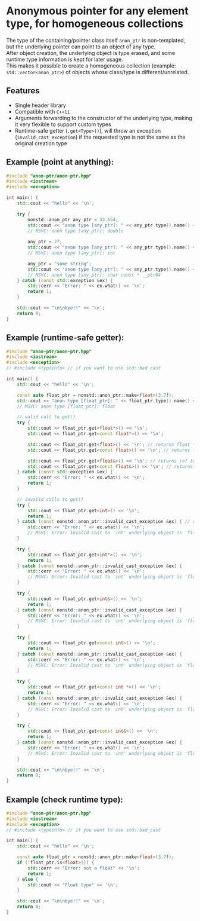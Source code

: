 # Anonymous pointer for any element type, for homogeneous collections

The type of the containing/pointer class itself `anon_ptr` is non-templated, but the underlying pointer can point to an object of any type.  
After object creation, the underlying object is type erased, and some runtime type information is kept for later usage.  
This makes it possible to create a homogeneous collection (example: `std::vector<anon_ptr>`) of objects whose class/type is different/unrelated.  

## Features
* Single header library
* Compatible with `C++11`
* Arguments forwarding to the constructor of the underlying type, making it very flexible to support custom types
* Runtime-safe getter (`.get<Type>()`), will throw an exception (`invalid_cast_exception`) if the requested type is not the same as the original creation type

## Example (point at anything):
```c++
#include "anon-ptr/anon-ptr.hpp"
#include <iostream>
#include <exception>

int main() {
    std::cout << "hello" << '\n';

    try {
        nonstd::anon_ptr any_ptr = 33.654;
        std::cout << "anon type [any_ptr]: " << any_ptr.type().name() << '\n';
        // MSVC: anon type [any_ptr]: double
    
        any_ptr = 27;
        std::cout << "anon type [any_ptr]: " << any_ptr.type().name() << '\n';
        // MSVC: anon type [any_ptr]: int

        any_ptr = "some string";
        std::cout << "anon type [any_ptr]: " << any_ptr.type().name() << '\n';
        // MSVC: anon type [any_ptr]: char const * __ptr64
    } catch (const std::exception &ex) {
        std::cerr << "Error: " << ex.what() << '\n';
        return 1;
    }

    std::cout << "\n\nbye!!" << '\n';
    return 0;
}
```

## Example (runtime-safe getter):
```c++
#include "anon-ptr/anon-ptr.hpp"
#include <iostream>
#include <exception>
// #include <typeinfo> // if you want to use std::bad_cast

int main() {
    std::cout << "hello" << '\n';

    const auto float_ptr = nonstd::anon_ptr::make<float>(3.7f);
    std::cout << "anon type [float_ptr]: " << float_ptr.type().name() << '\n';
    // MSVC: anon type [float_ptr]: float

    // valid call to get()
    try {
        std::cout << float_ptr.get<float*>() << '\n';
        std::cout << float_ptr.get<const float*>() << '\n';

        std::cout << float_ptr.get<float>() << '\n'; // returns float *
        std::cout << float_ptr.get<const float>() << '\n'; // returns float const *

        std::cout << float_ptr.get<float&>() << '\n'; // returns ref to underlying object
        std::cout << float_ptr.get<const float&>() << '\n'; // returns const ref to underlying object
    } catch (const std::exception &ex) {
        std::cerr << "Error: " << ex.what() << '\n';
        return 1;
    }

    // invalid calls to get()
    try {
        std::cout << float_ptr.get<int>() << '\n';
        return 1;
    } catch (const nonstd::anon_ptr::invalid_cast_exception &ex) { // can also use std::bad_cast
        std::cerr << "Error: " << ex.what() << '\n';
        // MSVC: Error: Invalid cast to 'int' underlying object is 'float'
    }

    try {
        std::cout << float_ptr.get<int*>() << '\n';
        return 1;
    } catch (const nonstd::anon_ptr::invalid_cast_exception &ex) {
        std::cerr << "Error: " << ex.what() << '\n';
        // MSVC: Error: Invalid cast to 'int' underlying object is 'float'
    }

    try {
        std::cout << float_ptr.get<int&>() << '\n';
        return 1;
    } catch (const nonstd::anon_ptr::invalid_cast_exception &ex) {
        std::cerr << "Error: " << ex.what() << '\n';
        // MSVC: Error: Invalid cast to 'int' underlying object is 'float'
    }

    try {
        std::cout << float_ptr.get<const int>() << '\n';
        return 1;
    } catch (const nonstd::anon_ptr::invalid_cast_exception &ex) {
        std::cerr << "Error: " << ex.what() << '\n';
        // MSVC: Error: Invalid cast to 'int' underlying object is 'float'
    }

    try {
        std::cout << float_ptr.get<const int *>() << '\n';
        return 1;
    } catch (const nonstd::anon_ptr::invalid_cast_exception &ex) {
        std::cerr << "Error: " << ex.what() << '\n';
        // MSVC: Error: Invalid cast to 'int' underlying object is 'float'
    }

    try {
        std::cout << float_ptr.get<const int&>() << '\n';
        return 1;
    } catch (const nonstd::anon_ptr::invalid_cast_exception &ex) {
        std::cerr << "Error: " << ex.what() << '\n';
        // MSVC: Error: Invalid cast to 'int' underlying object is 'float'
    }

    std::cout << "\n\nbye!!" << '\n';
    return 0;
}
```

## Example (check runtime type):
```c++
#include "anon-ptr/anon-ptr.hpp"
#include <iostream>
#include <exception>
// #include <typeinfo> // if you want to use std::bad_cast

int main() {
    std::cout << "hello" << '\n';

    const auto float_ptr = nonstd::anon_ptr::make<float>(3.7f);
    if (!float_ptr.is<float>()) {
        std::cerr << "Error: not a float" << '\n';
        return 1;
    } else {
        std::cout << "Float type" << '\n';
    }

    std::cout << "\n\nbye!!" << '\n';
    return 0;
}
```
